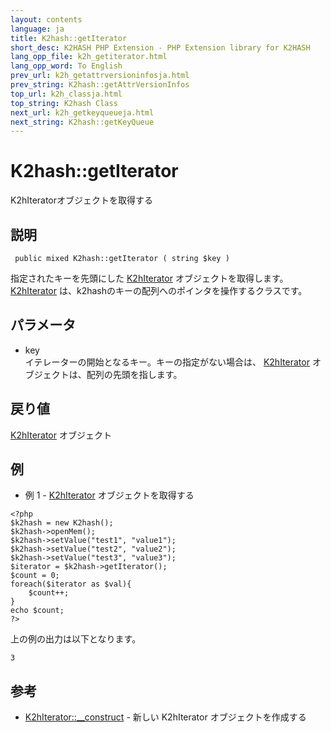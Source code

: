 ```yaml
---
layout: contents
language: ja
title: K2hash::getIterator
short_desc: K2HASH PHP Extension - PHP Extension library for K2HASH
lang_opp_file: k2h_getiterator.html
lang_opp_word: To English
prev_url: k2h_getattrversioninfosja.html
prev_string: K2hash::getAttrVersionInfos
top_url: k2h_classja.html
top_string: K2hash Class
next_url: k2h_getkeyqueueja.html
next_string: K2hash::getKeyQueue
---
```


# K2hash::getIterator
K2hIteratorオブジェクトを取得する

## 説明

```
 public mixed K2hash::getIterator ( string $key )
```

指定されたキーを先頭にした [K2hIterator](k2hiter_classja.html) オブジェクトを取得します。 [K2hIterator](k2hiter_classja.html) は、k2hashのキーの配列へのポインタを操作するクラスです。

## パラメータ
- key  
イテレーターの開始となるキー。キーの指定がない場合は、 [K2hIterator](k2hiter_classja.html) オブジェクトは、配列の先頭を指します。

## 戻り値
[K2hIterator](k2hiter_classja.html) オブジェクト 

## 例
- 例 1 - [K2hIterator](k2hiter_classja.html) オブジェクトを取得する

```
<?php
$k2hash = new K2hash();
$k2hash->openMem();
$k2hash->setValue("test1", "value1");
$k2hash->setValue("test2", "value2");
$k2hash->setValue("test3", "value3");
$iterator = $k2hash->getIterator();
$count = 0;
foreach($iterator as $val){
    $count++;
}
echo $count;
?>
```

上の例の出力は以下となります。

```
3
```


## 参考
- [K2hIterator::__construct](k2hiter_constructja.html) - 新しい K2hIterator オブジェクトを作成する
